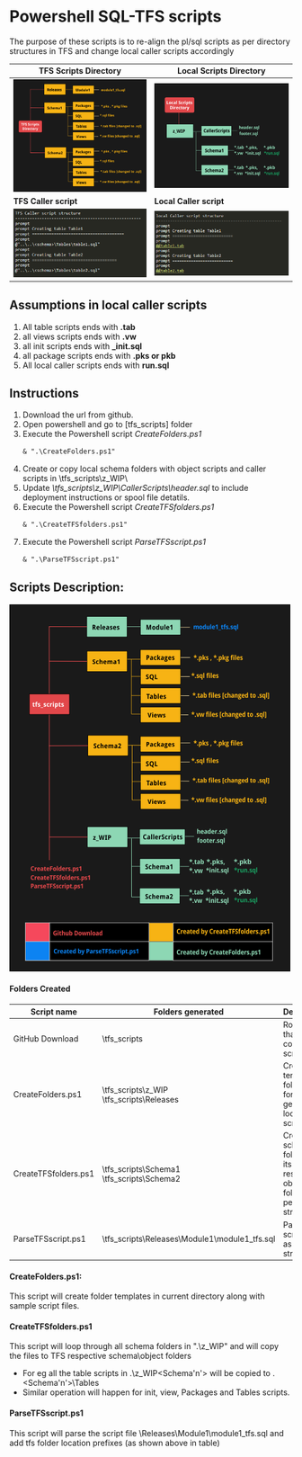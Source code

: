 # Powershell SQL-TFS scripts
The purpose of these scripts is to re-align the pl/sql scripts as per directory structures in TFS and change local caller scripts accordingly


| **TFS Scripts Directory**		                         |  **Local Scripts Directory**
---------------------------------------------------------------- |--------------------------------------------------------------------
|     ![folder](/Documentation/tfs_fldr.png?raw=true)            |     ![folder](/Documentation/local_fldr.png?raw=true)
|    **TFS Caller script**	                                 |     **Local Caller script**
|    ![script](/Documentation/tfs_caller.png?raw=true)           |     ![script](/Documentation/local_caller.png?raw=true)



## Assumptions in local caller scripts
1. All table scripts ends with **.tab**
2. all views scripts ends with **.vw**
3. all init scripts ends with **_init.sql**
4. all package scripts ends with **.pks or pkb**
5. All local caller scripts ends with **run.sql**

## Instructions
1. Download the url from github.
2. Open powershell and go to [tfs_scripts] folder
3. Execute the Powershell script *CreateFolders.ps1*
	```diff
	& ".\CreateFolders.ps1" 
	```
4. Create or copy local schema folders with object scripts and caller scripts in \tfs_scripts\z_WIP\
5. Update *\tfs_scripts\z_WIP\CallerScripts\header.sql* to include deployment instructions or spool file detatils.
6. Execute the Powershell script *CreateTFSfolders.ps1*
	```diff
	& ".\CreateTFSfolders.ps1" 
	```
7. Execute the Powershell script *ParseTFSscript.ps1*
	```diff
	& ".\ParseTFSscript.ps1"
	```


## Scripts Description:
![scripts](/Documentation/scripts.png?raw=true)

#### Folders Created

|Script name | Folders generated | Description
|------------|------------------|----------
|GitHub Download | \tfs_scripts | Root folder that contains scripts
|CreateFolders.ps1 | \tfs_scripts\z_WIP <br/> \tfs_scripts\Releases  | Create template folders <br/> for generating local scripts
|CreateTFSfolders.ps1|\tfs_scripts\Schema1 <br/> \tfs_scripts\Schema2 | Create schema folders and its respective <br/> object folders as per TFS structure
|ParseTFSscript.ps1|\tfs_scripts\Releases\Module1\module1_tfs.sql | Parse the script file as per TFS structure

#### CreateFolders.ps1: 
This script will create folder templates in current directory along with sample script files. 

#### CreateTFSfolders.ps1
This script will loop through all schema folders in ".\z_WIP" and will copy the files to TFS respective schema\object folders
- For eg all the table scripts in .\z_WIP\<Schema'n'> will be copied to .\<Schema'n'>\Tables
- Similar operation will happen for init, view, Packages and Tables scripts.

#### ParseTFSscript.ps1
This script will parse the script file \Releases\Module1\module1_tfs.sql and add tfs folder location prefixes (as shown above in table)


